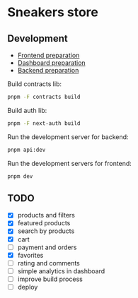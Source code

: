 # Sneakers store

## Development

- [Frontend preparation](/apps/web-store/README.md)
- [Dashboard preparation](/apps/dashboard/README.md)
- [Backend preparation](/apps/backend/README.md)

Build contracts lib:

```bash
pnpm -F contracts build
```

Build auth lib:

```bash
pnpm -F next-auth build
```

Run the development server for backend:

```bash
pnpm api:dev
```

Run the development servers for frontend:

```bash
pnpm dev
```

## TODO

- [x] products and filters
- [x] featured products
- [x] search by products
- [x] cart
- [ ] payment and orders
- [x] favorites
- [ ] rating and comments
- [ ] simple analytics in dashboard
- [ ] improve build process
- [ ] deploy
